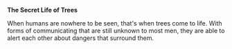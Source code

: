 **The Secret Life of Trees**

When humans are nowhere to be seen, that's when trees come to life. With forms of communicating that are still unknown to most men, they are able to alert each other about dangers that surround them. 
